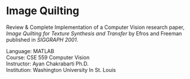 # Image Quilting
Review & Complete Implementation of a Computer Vision research paper, *Image Quilting for Texture Synthesis and Transfer* by Efros and Freeman published in *SIGGRAPH 2001*.

Language: MATLAB\
Course: CSE 559 Computer Vision\
Instructor: Ayan Chakrabarti Ph.D.\
Institution: Washington University In St. Louis

